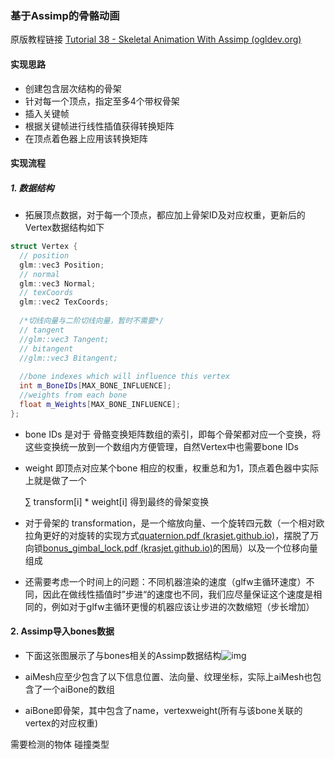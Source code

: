 ### 基于Assimp的骨骼动画



原版教程链接 [Tutorial 38 - Skeletal Animation With Assimp (ogldev.org)](https://ogldev.org/www/tutorial38/tutorial38.html)



#### 实现思路

- 创建包含层次结构的骨架
- 针对每一个顶点，指定至多4个带权骨架
- 插入关键帧
- 根据关键帧进行线性插值获得转换矩阵
- 在顶点着色器上应用该转换矩阵



#### 实现流程

##### 1. 数据结构

- 拓展顶点数据，对于每一个顶点，都应加上骨架ID及对应权重，更新后的Vertex数据结构如下

```C++
struct Vertex {
  // position
  glm::vec3 Position;
  // normal
  glm::vec3 Normal;
  // texCoords
  glm::vec2 TexCoords;
  
  /*切线向量与二阶切线向量，暂时不需要*/
  // tangent
  //glm::vec3 Tangent;
  // bitangent
  //glm::vec3 Bitangent;
    
  //bone indexes which will influence this vertex
  int m_BoneIDs[MAX_BONE_INFLUENCE];
  //weights from each bone
  float m_Weights[MAX_BONE_INFLUENCE];
};	
```

- bone IDs 是对于 骨骼变换矩阵数组的索引，即每个骨架都对应一个变换，将这些变换统一放到一个数组内方便管理，自然Vertex中也需要bone IDs

- weight 即顶点对应某个bone 相应的权重，权重总和为1，顶点着色器中实际上就是做了一个 

  ∑ transform[i] * weight[i] 得到最终的骨架变换 

- 对于骨架的 transformation，是一个缩放向量、一个旋转四元数（一个相对欧拉角更好的对旋转的实现方式[quaternion.pdf (krasjet.github.io)](https://krasjet.github.io/quaternion/quaternion.pdf)，摆脱了万向锁[bonus_gimbal_lock.pdf (krasjet.github.io)](https://krasjet.github.io/quaternion/bonus_gimbal_lock.pdf)的困局）以及一个位移向量组成

- 还需要考虑一个时间上的问题：不同机器渲染的速度（glfw主循环速度）不同，因此在做线性插值时”步进“的速度也不同，我们应尽量保证这个速度是相同的，例如对于glfw主循环更慢的机器应该让步进的次数缩短（步长增加）



#### 2. Assimp导入bones数据

- 下面这张图展示了与bones相关的Assimp数据结构![img](https://ogldev.org/www/tutorial38/assimp1.jpg)

- aiMesh应至少包含了以下信息位置、法向量、纹理坐标，实际上aiMesh也包含了一个aiBone的数组
- aiBone即骨架，其中包含了name，vertexweight(所有与该bone关联的vertex的对应权重)



需要检测的物体 碰撞类型 